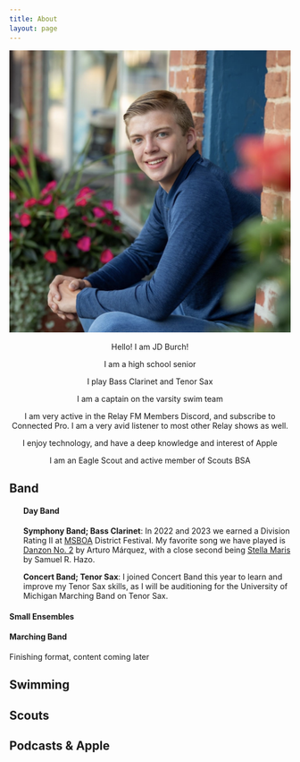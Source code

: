 ```yaml
---
title: About
layout: page
---
```


<img src="/assets/images/profilepfp.jpg" alt="test">

<center> <p>Hello! I am JD Burch!</p>
<p>I am a high school senior</p>
<p>I play Bass Clarinet and Tenor Sax</p>
<p>I am a captain on the varsity swim team</p>
<p>I am very active in the Relay FM Members Discord, and subscribe to Connected Pro. I am a very avid listener to most other Relay shows as well.</p>
<p>I enjoy technology, and have a deep knowledge and interest of Apple</p>
<p>I am an Eagle Scout and active member of Scouts BSA</p> </center>

<h2>Band</h2>

<div style="margin-left: 25px;"> <h4>Day Band</h4> </div>
<div style="margin-left: 25px;"> <b>Symphony Band; Bass Clarinet</b>: In 2022 and 2023 we earned a Division Rating II at <a href="https://www.youtube.com/watch?v=Zd1X7nPsM4Q">MSBOA</a> District Festival. My favorite song we have played is <a href="https://www.youtube.com/watch?v=FeFiOnbKYcc">Danzon No. 2</a> by Arturo Márquez, with a close second being <a href="https://www.youtube.com/watch?v=Zd1X7nPsM4Q">Stella Maris</a> by Samuel R. Hazo.
<p><b>Concert Band; Tenor Sax</b>: I joined Concert Band this year to learn and improve my Tenor Sax skills, as I will be auditioning for the University of Michigan Marching Band on Tenor Sax.</p> </div>

<h4>Small Ensembles</h4>

<h4>Marching Band</h4>
<p>Finishing format, content coming later</p>

<h2>Swimming</h2>

<h2>Scouts</h2>

<h2>Podcasts & Apple</h2>
